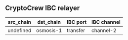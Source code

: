 ## CryptoCrew IBC relayer

| src_chain | dst_chain | IBC port | IBC channel |
| --------------- | --------------- | ------------ | -------------- |
| undefined | osmosis-1 | transfer | channel-2 |